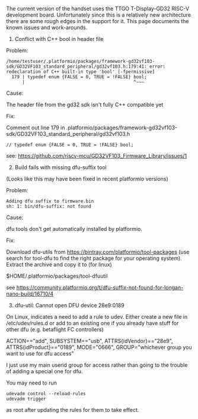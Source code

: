 The current version of the handset uses the TTGO T-Display-GD32 RISC-V development board. Unfortunately since this is a relatively new architecture there are some rough edges in the support for it. This page documents the known issues and work-arounds.

1) Conflict with C++ bool in header file

Problem:

```
/home/testuser/.platformio/packages/framework-gd32vf103-sdk/GD32VF103_standard_peripheral/gd32vf103.h:179:41: error: redeclaration of C++ built-in type 'bool' [-fpermissive]
  179 | typedef enum {FALSE = 0, TRUE = !FALSE} bool;
      |                                         ^~~~
```

Cause:

The header file from the gd32 sdk isn't fully C++ compatible yet

Fix:

Comment out line 179 in .platformio/packages/framework-gd32vf103-sdk/GD32VF103_standard_peripheral/gd32vf103.h

```
// typedef enum {FALSE = 0, TRUE = !FALSE} bool;
```

see: https://github.com/riscv-mcu/GD32VF103_Firmware_Library/issues/1

2) Build fails with missing dfu-suffix tool

(Looks like this may have been fixed in recent platformio versions)

Problem:

```
Adding dfu suffix to firmware.bin
sh: 1: bin/dfu-suffix: not found
```

Cause:

dfu tools don't get automatically installed by platformio.

Fix:

Download dfu-utils from https://bintray.com/platformio/tool-packages (use search for tool-dfu to find the right package for your operating system). Extract the archive and copy it to (for linux)

$HOME/.platformio/packages/tool-dfuutil

see https://community.platformio.org/t/dfu-suffix-not-found-for-longan-nano-build/16710/4

3) dfu-util: Cannot open DFU device 28e9:0189

On Linux, indicates a need to add a rule to udev. Either create a new file in /etc/udev/rules.d or add to an existing one if you already have stuff for other dfu (e.g. betaflight FC controllers)

ACTION=="add", SUBSYSTEM=="usb", ATTRS{idVendor}=="28e9", ATTRS{idProduct}=="0189", MODE="0666", GROUP="whichever group you want to use for dfu access"
  
I just use my main userid group for access rather than going to the trouble of adding a special one for dfu.

You may need to run
```
udevadm control --reload-rules
udevadm trigger
```
as root after updating the rules for them to take effect.
